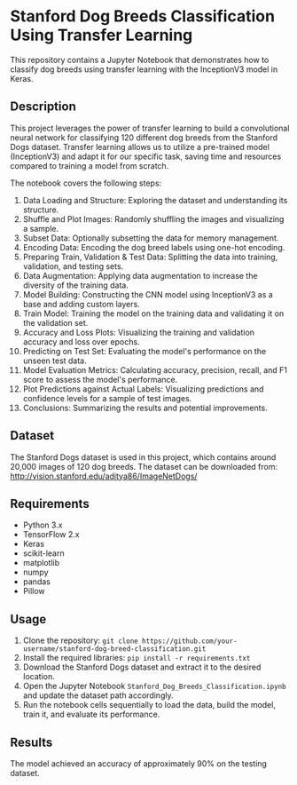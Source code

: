 # Stanford Dog Breeds Classification Using Transfer Learning

This repository contains a Jupyter Notebook that demonstrates how to classify dog breeds using transfer learning with the InceptionV3 model in Keras.

## Description

This project leverages the power of transfer learning to build a convolutional neural network for classifying 120 different dog breeds from the Stanford Dogs dataset. Transfer learning allows us to utilize a pre-trained model (InceptionV3) and adapt it for our specific task, saving time and resources compared to training a model from scratch.

The notebook covers the following steps:

1. Data Loading and Structure: Exploring the dataset and understanding its structure.
2. Shuffle and Plot Images: Randomly shuffling the images and visualizing a sample.
3. Subset Data: Optionally subsetting the data for memory management.
4. Encoding Data: Encoding the dog breed labels using one-hot encoding.
5. Preparing Train, Validation & Test Data: Splitting the data into training, validation, and testing sets.
6. Data Augmentation: Applying data augmentation to increase the diversity of the training data.
7. Model Building: Constructing the CNN model using InceptionV3 as a base and adding custom layers.
8. Train Model: Training the model on the training data and validating it on the validation set.
9. Accuracy and Loss Plots: Visualizing the training and validation accuracy and loss over epochs.
10. Predicting on Test Set: Evaluating the model's performance on the unseen test data.
11. Model Evaluation Metrics: Calculating accuracy, precision, recall, and F1 score to assess the model's performance.
12. Plot Predictions against Actual Labels: Visualizing predictions and confidence levels for a sample of test images.
13. Conclusions: Summarizing the results and potential improvements.

## Dataset

The Stanford Dogs dataset is used in this project, which contains around 20,000 images of 120 dog breeds. The dataset can be downloaded from: http://vision.stanford.edu/aditya86/ImageNetDogs/

## Requirements

- Python 3.x
- TensorFlow 2.x
- Keras
- scikit-learn
- matplotlib
- numpy
- pandas
- Pillow

## Usage

1. Clone the repository: `git clone https://github.com/your-username/stanford-dog-breed-classification.git`
2. Install the required libraries: `pip install -r requirements.txt`
3. Download the Stanford Dogs dataset and extract it to the desired location.
4. Open the Jupyter Notebook `Stanford_Dog_Breeds_Classification.ipynb` and update the dataset path accordingly.
5. Run the notebook cells sequentially to load the data, build the model, train it, and evaluate its performance.

## Results

The model achieved an accuracy of approximately 90% on the testing dataset.
